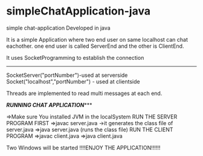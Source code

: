 # simpleChatApplication-java
simple chat-application Developed in java

It is a simple Application where two end user on same localhost can chat eachother.
one end user is called ServerEnd and the other is ClientEnd.

It uses SocketProgramming to establish the connection
**********************************************************************************************************************************************************************

SocketServer("portNumber")-used at serverside
Socket("localhost","portNumber") - used at clientside

Threads are implemented to read multi messages at each end.


***********************************************************************RUNNING CHAT APPLICATION**************************************************************************

=>Make sure You installed JVM in the localSystem
RUN THE SERVER PROGRAM FIRST
=>javac server.java
->it generates the class file of server.java
=>java server.java (runs the class file)
RUN THE CLIENT PROGRAM 
=>javac client.java
=>java client.java


Two Windows will be started !!!!ENJOY THE APPLICATION!!!!!!

